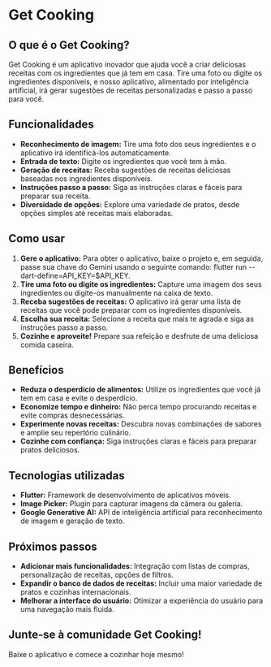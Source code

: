 # Get Cooking

## O que é o Get Cooking?
Get Cooking é um aplicativo inovador que ajuda você a criar deliciosas receitas com os ingredientes que já tem em casa. Tire uma foto ou digite os ingredientes disponíveis, e nosso aplicativo, alimentado por inteligência artificial, irá gerar sugestões de receitas personalizadas e passo a passo para você.

## Funcionalidades
- **Reconhecimento de imagem:** Tire uma foto dos seus ingredientes e o aplicativo irá identificá-los automaticamente.
- **Entrada de texto:** Digite os ingredientes que você tem à mão.
- **Geração de receitas:** Receba sugestões de receitas deliciosas baseadas nos ingredientes disponíveis.
- **Instruções passo a passo:** Siga as instruções claras e fáceis para preparar sua receita.
- **Diversidade de opções:** Explore uma variedade de pratos, desde opções simples até receitas mais elaboradas.

## Como usar
1. **Gere o aplicativo:** Para obter o aplicativo, baixe o projeto e, em seguida, passe sua chave do Gemini usando o seguinte comando: flutter run --dart-define=API_KEY=$API_KEY.
2. **Tire uma foto ou digite os ingredientes:** Capture uma imagem dos seus ingredientes ou digite-os manualmente na caixa de texto.
3. **Receba sugestões de receitas:** O aplicativo irá gerar uma lista de receitas que você pode preparar com os ingredientes disponíveis.
4. **Escolha sua receita:** Selecione a receita que mais te agrada e siga as instruções passo a passo.
5. **Cozinhe e aproveite!** Prepare sua refeição e desfrute de uma deliciosa comida caseira.

## Benefícios
- **Reduza o desperdício de alimentos:** Utilize os ingredientes que você já tem em casa e evite o desperdício.
- **Economize tempo e dinheiro:** Não perca tempo procurando receitas e evite compras desnecessárias.
- **Experimente novas receitas:** Descubra novas combinações de sabores e amplie seu repertório culinário.
- **Cozinhe com confiança:** Siga instruções claras e fáceis para preparar pratos deliciosos.

## Tecnologias utilizadas
- **Flutter:** Framework de desenvolvimento de aplicativos móveis.
- **Image Picker:** Plugin para capturar imagens da câmera ou galeria.
- **Google Generative AI:** API de inteligência artificial para reconhecimento de imagem e geração de texto.

## Próximos passos
- **Adicionar mais funcionalidades:** Integração com listas de compras, personalização de receitas, opções de filtros.
- **Expandir o banco de dados de receitas:** Incluir uma maior variedade de pratos e cozinhas internacionais.
- **Melhorar a interface do usuário:** Otimizar a experiência do usuário para uma navegação mais fluida.

## Junte-se à comunidade Get Cooking!
Baixe o aplicativo e comece a cozinhar hoje mesmo!
